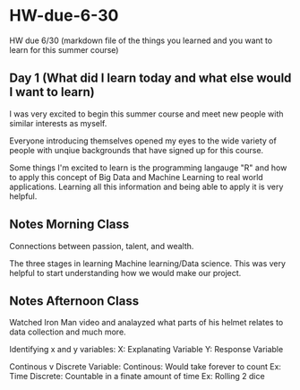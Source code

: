 # HW-due-6-30
HW due 6/30 (markdown file of the things you learned and you want to learn for this summer course)

## Day 1 (What did I learn today and what else would I want to learn)

I was very excited to begin this summer course and meet new people with similar interests as myself. 

Everyone introducing themselves opened my eyes to the wide variety of people with unqiue backgrounds that have signed up for this course.

Some things I'm excited to learn is the programming langauge "R" and how to apply this concept of Big Data and Machine Learning to real world applications. Learning all this information and being able to apply it is very helpful.

## Notes Morning Class

Connections between passion, talent, and wealth.

The three stages in learning Machine learning/Data science. This was very helpful to start understanding how we would make our project.

## Notes Afternoon Class

Watched Iron Man video and analayzed what parts of his helmet relates to data collection and much more.

Identifying x and y variables:
  X: Explanating Variable
  Y: Response Variable
  
Continous v Discrete Variable:
  Continous: Would take forever to count
    Ex: Time
  Discrete: Countable in a finate amount of time
    Ex: Rolling 2 dice


  
  
